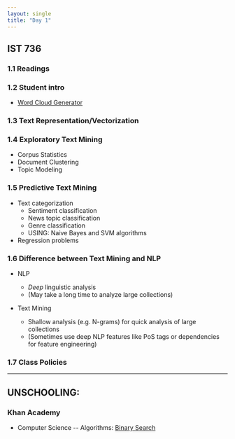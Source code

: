 ```yaml
--- 
layout: single
title: "Day 1"
---
```


## IST 736

### 1.1 Readings
### 1.2 Student intro

* [Word Cloud Generator](https://www.wordclouds.com/)
<!-- * See below for Ali & Kendra word clouds, made from slack and text chats, respectively! -->

### 1.3 Text Representation/Vectorization


### 1.4 Exploratory Text Mining

* Corpus Statistics
* Document Clustering 
* Topic Modeling

### 1.5 Predictive Text Mining

* Text categorization
  * Sentiment classification
  * News topic classification
  * Genre classification
  * USING: Naive Bayes and SVM algorithms
* Regression problems

### 1.6 Difference between Text Mining and NLP

* NLP 
  * *Deep* linguistic analysis
  * (May take a long time to analyze large collections) 

* Text Mining 
  * Shallow analysis (e.g. N-grams) for quick analysis of large collections
  * (Sometimes use deep NLP features like PoS tags or dependencies for feature engineering)

### 1.7 Class Policies

---

## UNSCHOOLING:

### Khan Academy
* Computer Science -- Algorithms: [Binary Search](https://www.khanacademy.org/computing/computer-science/algorithms/binary-search/a/implementing-binary-search-of-an-array)